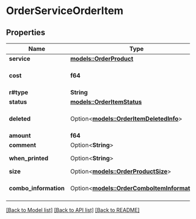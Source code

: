 # OrderServiceOrderItem

## Properties

Name | Type | Description | Notes
------------ | ------------- | ------------- | -------------
**service** | [**models::OrderProduct**](OrderProduct.md) | Item. | 
**cost** | **f64** | Total cost per item without tax, discounts/surcharges. | 
**r#type** | **String** |  | 
**status** | [**models::OrderItemStatus**](OrderItemStatus.md) | Item cooking status. | 
**deleted** | Option<[**models::OrderItemDeletedInfo**](OrderItemDeletedInfo.md)> | Item deletion details. If filled up, item is deleted. | [optional]
**amount** | **f64** | Quantity. | 
**comment** | Option<**String**> | Comment. | [optional]
**when_printed** | Option<**String**> | Printing time (Local for the terminal). | [optional]
**size** | Option<[**models::OrderProductSize**](OrderProductSize.md)> | Size. | [optional]
**combo_information** | Option<[**models::OrderComboItemInformation**](OrderComboItemInformation.md)> | Combo details, if order item is part of combo. | [optional]

[[Back to Model list]](../README.md#documentation-for-models) [[Back to API list]](../README.md#documentation-for-api-endpoints) [[Back to README]](../README.md)


